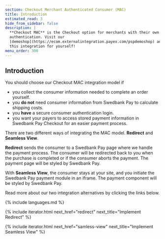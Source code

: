 ```yaml
---
section: Checkout Merchant Authenticated Consumer (MAC)
title: Introduction
estimated_read: 3
hide_from_sidebar: false
description: |
  **Checkout MAC** is the Checkout option for merchants with their own consumer 
  authentication. Visit our 
  [demoshop](https://ecom.externalintegration.payex.com/pspdemoshop) and test 
  this integration for yourself!
menu_order: 300
---
```


## Introduction

You should choose our Checkout MAC integration model if

-   you collect the consumer information needed to complete an order yourself.
-   you **do not** need consumer information from Swedbank Pay to calculate
    shipping costs.
-   you **have** a secure consumer authentication login.
-   you want your payers to access stored payment information in Swedbank Pay
    Checkout for an easier payment process.

There are two different ways of integrating the MAC model.
**Redirect** and **Seamless View**.

**Redirect** sends the consumer to a Swedbank Pay page where we handle the
payment process. The consumer will be redirected back to you when the purchase
is completed or if the consumer aborts the payment. The payment page will be
styled by Swedbank Pay.

With **Seamless View**, the consumer stays at your site, and you initiate the
Swedbank Pay payment module in an iframe. The payment component will be styled
by Swedbank Pay.

Read more about our two integration alternatives by clicking the links below.

{% include languages.md %}

{% include iterator.html next_href="redirect"
                         next_title="Implement Redirect" %}

{% include iterator.html next_href="samless-view"
                         next_title="Implement Seamless View" %}

[after-payment-capture]: /checkout/v3/capture
[https]: /introduction#connection-and-protocol
